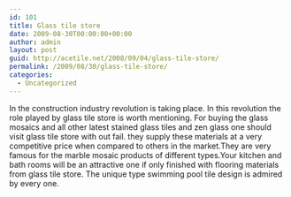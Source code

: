 ```yaml
---
id: 101
title: Glass tile store
date: 2009-08-30T00:00:00+00:00
author: admin
layout: post
guid: http://acetile.net/2008/09/04/glass-tile-store/
permalink: /2009/08/30/glass-tile-store/
categories:
  - Uncategorized
---
```

In the construction industry revolution is taking place. In this revolution the role played by glass tile store is worth mentioning. For buying the glass mosaics and all other latest stained glass tiles and zen glass one should visit glass tile store with out fail. they supply these materials at a very competitive price when compared to others in the market.They are very famous for the marble mosaic products of different types.Your kitchen and bath rooms will be an attractive one if only finished with flooring materials from glass tile store. The unique type swimming pool tile design is admired by every one.